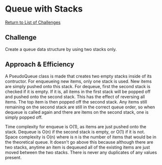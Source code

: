 # Queue with Stacks

[Return to List of Challenges](../../README.md)

## Challenge
Create a queue data structure by using two stacks only.

## Approach & Efficiency
A PseudoQueue class is made that creates two empty stacks inside of its contructor.  For enqueueing new items, only one stack is used.  New items are simply pushed onto this stack.  For dequeue, first the second stack is checked if it is empty.  If it is, all items in the first stack will be popped off and pushed onto the second stack.  This has the effect of reversing all items.  The top item is then popped off the second stack.  Any items still remaining on the second stack are still in the correct queue order, so when dequeue is called again and there are items on the second stack, one is simply popped off.

Time complexity for enqueue is O(1), as items are just pushed onto the stack.  Dequeue is O(n) if the second stack is empty, or O(1) if it is not.  Space complexity is O(n) where is n is the number of items that would be in the theoretical queue.  It doesn't go above this because although there are two stacks, anytime an item is dequeued all of the existing items are just moved between the two stacks.  There is never any duplicates of any values present.